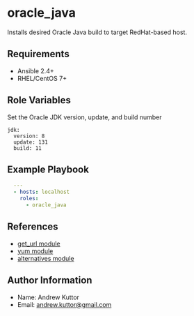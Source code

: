 oracle_java
=========

Installs desired Oracle Java build to target RedHat-based host.

Requirements
------------

- Ansible 2.4+
- RHEL/CentOS 7+

Role Variables
--------------

Set the Oracle JDK version, update, and build number
```
jdk:
  version: 8
  update: 131
  build: 11
```

Example Playbook
----------------
``` yaml
  ---
  - hosts: localhost
    roles:
      - oracle_java
```

References
-------

- [get_url module](http://docs.ansible.com/ansible/latest/modules/get_url_module.html)
- [yum module](http://docs.ansible.com/ansible/latest/modules/yum_module.html)
- [alternatives module](http://docs.ansible.com/ansible/latest/modules/alternatives_module.html)

Author Information
------------------

- Name: Andrew Kuttor
- Email: andrew.kuttor@gmail.com
